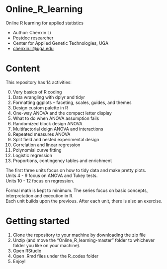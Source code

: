 # Online_R_learning
Online R learning for applied statistics

* Author: Chenxin Li
* Postdoc researcher 
* Center for Applied Genetic Technologies, UGA  
* chenxin.li@uga.edu  

# Content
This repository has 14 activities: 

0) Very basics of R coding  
1) Data wrangling with dplyr and tidyr 
2) Formatting ggplots – faceting, scales, guides, and themes 
3) Design custom palette in R 
4) One-way ANOVA and the compact letter display 
5) What to do when ANOVA assumption fails 
6) Randomized block design ANOVA 
7) Multifactorial deign ANOVA and interactions 
8) Repeated measures ANOVA
9) Split field and nested experimental design
10) Correlation and linear regression
11) Polynomial curve fitting 
12) Logistic regression  
13) Proportions, contingency tables and enrichment 

The first three units focus on how to tidy data and make pretty plots.   
Units 4 - 9 focus on ANOVA and Tukey tests.   
Units 10 - 12 focus on regression. 

Formal math is kept to minimum. The series focus on basic concepts, interpretation and execution in R.   
Each unit builds upon the previous. After each unit, there is also an exercise. 

# Getting started
1) Clone the repository to your machine by downloading the zip file
2) Unzip (and move the “Online_R_learning-master” folder to whichever folder you like on your machine).
3) Open RStudio  
4) Open .Rmd files under the R_codes folder 
5) Enjoy! 

 




